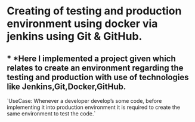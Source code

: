 <h1>Creating of testing and production environment using docker via jenkins using Git & GitHub.</h1>
<h2> * *Here I implemented a project given which relates to create an environment regarding the testing and production with use of technologies like Jenkins,Git,Docker,GitHub.</h2>
`UseCase: Whenever a developer  develop’s some  code, before implementing it into production environment it is required to create the same environment to test the code.`
